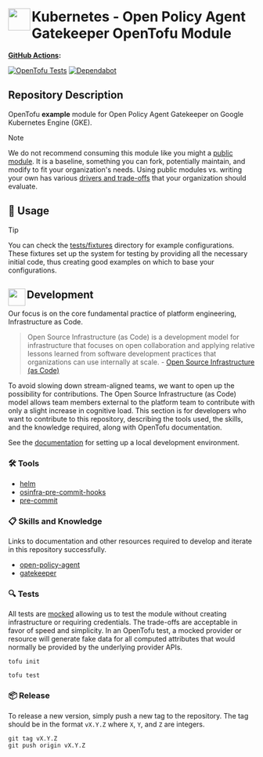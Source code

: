 # <img align="left" width="45" height="45" src="https://github.com/user-attachments/assets/9e7982fb-5f76-4e95-a4f2-f6bf4b458693"> Kubernetes - Open Policy Agent Gatekeeper OpenTofu Module

**[GitHub Actions](https://github.com/osinfra-io/opentofu-kubernetes-opa-gatekeeper/actions):**

[![OpenTofu Tests](https://github.com/osinfra-io/opentofu-kubernetes-opa-gatekeeper/actions/workflows/test.yml/badge.svg)](https://github.com/osinfra-io/opentofu-kubernetes-opa-gatekeeper/actions/workflows/test.yml) [![Dependabot](https://github.com/osinfra-io/opentofu-kubernetes-opa-gatekeeper/actions/workflows/dependabot.yml/badge.svg)](https://github.com/osinfra-io/opentofu-kubernetes-opa-gatekeeper/actions/workflows/dependabot.yml)

## Repository Description

OpenTofu **example** module for Open Policy Agent Gatekeeper on Google Kubernetes Engine (GKE).

> [!NOTE]
> We do not recommend consuming this module like you might a [public module](https://search.opentofu.org). It is a baseline, something you can fork, potentially maintain, and modify to fit your organization's needs. Using public modules vs. writing your own has various [drivers and trade-offs](https://docs.osinfra.io/fundamentals/architecture-decision-records/adr-0003) that your organization should evaluate.

## 🔩 Usage

> [!TIP]
> You can check the [tests/fixtures](tests/fixtures) directory for example configurations. These fixtures set up the system for testing by providing all the necessary initial code, thus creating good examples on which to base your configurations.

## <img align="left" width="35" height="35" src="https://github.com/osinfra-io/github-organization-management/assets/1610100/39d6ae3b-ccc2-42db-92f1-276a5bc54e65"> Development

Our focus is on the core fundamental practice of platform engineering, Infrastructure as Code.

>Open Source Infrastructure (as Code) is a development model for infrastructure that focuses on open collaboration and applying relative lessons learned from software development practices that organizations can use internally at scale. - [Open Source Infrastructure (as Code)](https://www.osinfra.io)

To avoid slowing down stream-aligned teams, we want to open up the possibility for contributions. The Open Source Infrastructure (as Code) model allows team members external to the platform team to contribute with only a slight increase in cognitive load. This section is for developers who want to contribute to this repository, describing the tools used, the skills, and the knowledge required, along with OpenTofu documentation.

See the [documentation](https://docs.osinfra.io/fundamentals/development-setup) for setting up a local development environment.

### 🛠️ Tools

- [helm](https://github.com/helm/helm)
- [osinfra-pre-commit-hooks](https://github.com/osinfra-io/pre-commit-hooks)
- [pre-commit](https://github.com/pre-commit/pre-commit)

### 📋 Skills and Knowledge

Links to documentation and other resources required to develop and iterate in this repository successfully.

- [open-policy-agent](https://www.openpolicyagent.org/docs/latest/)
- [gatekeeper](https://open-policy-agent.github.io/gatekeeper/website)

### 🔍 Tests

All tests are [mocked](https://opentofu.org/docs/cli/commands/test/#the-mock_provider-blocks) allowing us to test the module without creating infrastructure or requiring credentials. The trade-offs are acceptable in favor of speed and simplicity. In an OpenTofu test, a mocked provider or resource will generate fake data for all computed attributes that would normally be provided by the underlying provider APIs.

```none
tofu init
```

```none
tofu test
```

### 📦 Release

To release a new version, simply push a new tag to the repository. The tag should be in the format `vX.Y.Z` where `X`, `Y`, and `Z` are integers.

```none
git tag vX.Y.Z
git push origin vX.Y.Z
```
